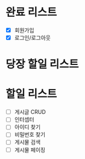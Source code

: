 # 완료 리스트
 - [x] 회원가입
 - [x] 로그인/로그아웃

# 당장 할일 리스트

# 할일 리스트
 - [ ] 게시글 CRUD
 - [ ] 인터셉터
 - [ ] 아이디 찾기
 - [ ] 비밀번호 찾기
 - [ ] 게시물 검색
 - [ ] 게시물 페이징